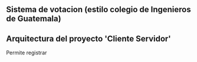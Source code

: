 ## Sistema de votacion (estilo colegio de Ingenieros de Guatemala)

## Arquitectura del proyecto 'Cliente Servidor'

Permite registrar 